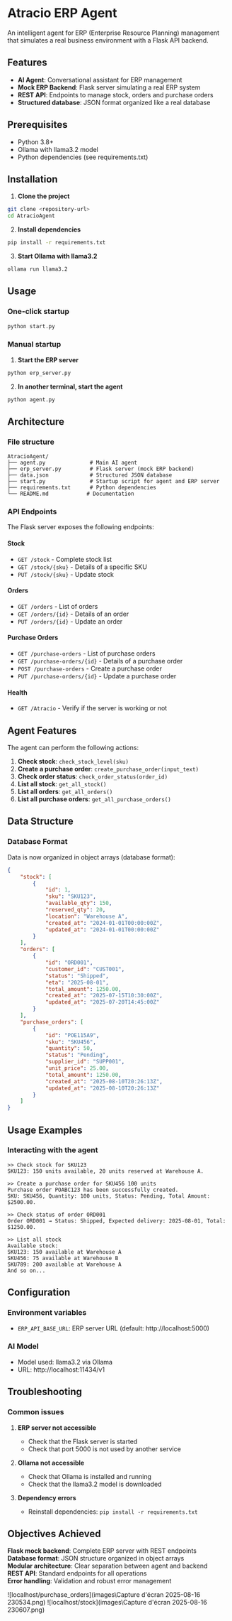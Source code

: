 # Atracio ERP Agent

An intelligent agent for ERP (Enterprise Resource Planning) management that simulates a real business environment with a Flask API backend.

##  Features

- **AI Agent**: Conversational assistant for ERP management
- **Mock ERP Backend**: Flask server simulating a real ERP system
- **REST API**: Endpoints to manage stock, orders and purchase orders
- **Structured database**: JSON format organized like a real database

##  Prerequisites

- Python 3.8+
- Ollama with llama3.2 model
- Python dependencies (see requirements.txt)

##  Installation

1. **Clone the project**
```bash
git clone <repository-url>
cd AtracioAgent
```

2. **Install dependencies**
```bash
pip install -r requirements.txt
```

3. **Start Ollama with llama3.2**
```bash
ollama run llama3.2
```

##  Usage

### One-click startup 
```bash
python start.py
```

### Manual startup

1. **Start the ERP server**
```bash
python erp_server.py
```

2. **In another terminal, start the agent**
```bash
python agent.py
```

##  Architecture

### File structure
```
AtracioAgent/
├── agent.py              # Main AI agent
├── erp_server.py         # Flask server (mock ERP backend)
├── data.json             # Structured JSON database
├── start.py              # Startup script for agent and ERP server
├── requirements.txt      # Python dependencies
└── README.md            # Documentation
```

### API Endpoints

The Flask server exposes the following endpoints:

#### Stock
- `GET /stock` - Complete stock list
- `GET /stock/{sku}` - Details of a specific SKU
- `PUT /stock/{sku}` - Update stock

#### Orders
- `GET /orders` - List of orders
- `GET /orders/{id}` - Details of an order
- `PUT /orders/{id}` - Update an order

#### Purchase Orders
- `GET /purchase-orders` - List of purchase orders
- `GET /purchase-orders/{id}` - Details of a purchase order
- `POST /purchase-orders` - Create a purchase order
- `PUT /purchase-orders/{id}` - Update a purchase order

#### Health
- `GET /Atracio` - Verify if the server is working or not

## Agent Features

The agent can perform the following actions:

1. **Check stock**: `check_stock_level(sku)`
2. **Create a purchase order**: `create_purchase_order(input_text)`
3. **Check order status**: `check_order_status(order_id)`
4. **List all stock**: `get_all_stock()`
5. **List all orders**: `get_all_orders()`
6. **List all purchase orders**: `get_all_purchase_orders()`

## Data Structure

### Database Format
Data is now organized in object arrays (database format):

```json
{
    "stock": [
        {
            "id": 1,
            "sku": "SKU123",
            "available_qty": 150,
            "reserved_qty": 20,
            "location": "Warehouse A",
            "created_at": "2024-01-01T00:00:00Z",
            "updated_at": "2024-01-01T00:00:00Z"
        }
    ],
    "orders": [
        {
            "id": "ORD001",
            "customer_id": "CUST001",
            "status": "Shipped",
            "eta": "2025-08-01",
            "total_amount": 1250.00,
            "created_at": "2025-07-15T10:30:00Z",
            "updated_at": "2025-07-20T14:45:00Z"
        }
    ],
    "purchase_orders": [
        {
            "id": "POE115A9",
            "sku": "SKU456",
            "quantity": 50,
            "status": "Pending",
            "supplier_id": "SUPP001",
            "unit_price": 25.00,
            "total_amount": 1250.00,
            "created_at": "2025-08-10T20:26:13Z",
            "updated_at": "2025-08-10T20:26:13Z"
        }
    ]
}
```

##  Usage Examples

### Interacting with the agent
```
>> Check stock for SKU123
SKU123: 150 units available, 20 units reserved at Warehouse A.

>> Create a purchase order for SKU456 100 units
Purchase order POABC123 has been successfully created.
SKU: SKU456, Quantity: 100 units, Status: Pending, Total Amount: $2500.00.

>> Check status of order ORD001
Order ORD001 → Status: Shipped, Expected delivery: 2025-08-01, Total: $1250.00.

>> List all stock
Available stock:
SKU123: 150 available at Warehouse A
SKU456: 75 available at Warehouse B
SKU789: 200 available at Warehouse A
And so on...
```

## Configuration

### Environment variables
- `ERP_API_BASE_URL`: ERP server URL (default: http://localhost:5000)

### AI Model
- Model used: llama3.2 via Ollama
- URL: http://localhost:11434/v1

## Troubleshooting

### Common issues

1. **ERP server not accessible**
   - Check that the Flask server is started
   - Check that port 5000 is not used by another service

2. **Ollama not accessible**
   - Check that Ollama is installed and running
   - Check that the llama3.2 model is downloaded

3. **Dependency errors**
   - Reinstall dependencies: `pip install -r requirements.txt`


## Objectives Achieved

 **Flask mock backend**: Complete ERP server with REST endpoints  
 **Database format**: JSON structure organized in object arrays  
 **Modular architecture**: Clear separation between agent and backend  
 **REST API**: Standard endpoints for all operations  
 **Error handling**: Validation and robust error management

 ![localhost/purchase_orders](images\Capture d'écran 2025-08-16 230534.png)
 ![localhost/stock](images\Capture d'écran 2025-08-16 230607.png)
